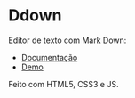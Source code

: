 # Ddown

Editor de texto com Mark Down:
- [Documentação](http://mdown.matheuscastiglioni.com.br/documentacao)
- [Demo](http://mdown.matheuscastiglioni.com.br/demo)

Feito com HTML5, CSS3 e JS.
